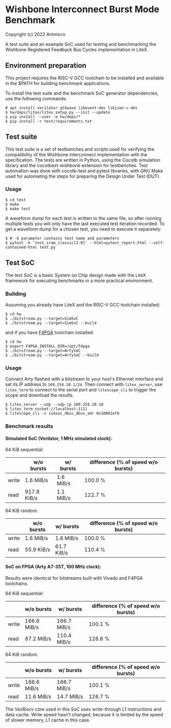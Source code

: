 # Wishbone Interconnect Burst Mode Benchmark

Copyright (c) 2022 Antmicro

A test suite and an example SoC used for testing and benchmarking the Wishbone Registered Feedback Bus Cycles implementation in LiteX.

## Environment preparation

This project requires the RISC-V GCC toolchain to be installed and available in the $PATH for building benchmark applications.

To install the test suite and the benchmark SoC generator dependencies, use the following commands:
```
# apt install verilator gtkwave libevent-dev libjson-c-dev
$ hw/deps/litex/litex_setup.py --init --update
$ pip install --user -e hw/deps/*
$ pip install -r test/requirements.txt
```

## Test suite

This test suite is a set of testbenches and scripts used for verifying the compatibility of the Wishbone interconnect implementation with the specification.
The tests are written in Python, using the Cocotb simulation library and the cocotbext-wishbone extension for testbenches.
Test automation was done with cocotb-test and pytest libraries, with GNU Make used for automating the steps for preparing the Design Under Test (DUT).

### Usage

```
$ cd test
$ make
$ make test
```

A waveform dump for each test is written to the same file, so after running multiple tests you will only have the last executed test iteration recorded.
To get a waveform dump for a chosen test, you need to execute it separately:
```
$ # -k parameter contains test name and parameters
$ pytest -k 'test_sram_classic[2-0]' --html=pytest_report.html --self-contained-html test.py
```

## Test SoC

The test SoC is a basic System on Chip design made with the LiteX framework for executing benchmarks in a more practical environment.

### Building

Assuming you already have LiteX and the RISC-V GCC toolchain installed:
```
$ cd hw
$ ./bitstream.py --target=SimSoC
$ ./bitstream.py --target=SimSoC --build
```
and if you have [F4PGA](https://f4pga-examples.readthedocs.io/en/latest/getting.html) toolchain installed:
```
$ cd hw
$ export F4PGA_INSTALL_DIR=/opt/f4pga
$ ./bitstream.py --target=ArtySoC
$ ./bitstream.py --target=ArtySoC --build
```

### Usage

Connect Arty flashed with a bitstream to your host's Ethernet interface and set its IP address to `169.254.10.1/24`.
Then connect with `litex_server`, use `litex_term` to connect to the serial port and `litescope_cli` to trigger the scope and download the results.

```
$ litex_server --udp --udp-ip 169.254.10.10
$ litex_term socket://localhost:1111
$ litescope_cli -v simsoc_dbus_dbus_adr 0x10001ef0
```

### Benchmark results

#### Simulated SoC (Verilator, 1 MHz simulated clock):

64 KiB sequential:

|       | w/o bursts  | w/ bursts | difference (% of speed w/o bursts) |
|-------|-------------|-----------|------------------------------------|
| write |   1.6 MiB/s | 1.6 MiB/s | 100.0 %                            |
|  read | 917.8 KiB/s | 1.1 MiB/s | 122.7 %                            |


64 KiB random:

|       | w/o bursts | w/ bursts  | difference (% of speed w/o bursts) |
|-------|------------|------------|------------------------------------|
| write |  1.6 MiB/s |  1.6 MiB/s | 100.0 %                            |
|  read | 55.9 KiB/s | 61.7 KiB/s | 110.4 %                            |


#### SoC on FPGA (Arty A7-35T, 100 MHz clock):

Results were identical for bitstreams built with Vivado and F4PGA toolchains.

64 KiB sequential:

|       | w/o bursts  | w/ bursts   | difference (% of speed w/o bursts) |
|-------|-------------|-------------|------------------------------------|
| write | 166.6 MiB/s | 166.7 MiB/s | 100.1 %                            |
|  read |  87.2 MiB/s | 110.4 MiB/s | 126.6 %                            |


64 KiB random:

|       | w/o bursts  | w/ bursts   | difference (% of speed w/o bursts) |
|-------|-------------|-------------|------------------------------------|
| write | 166.6 MiB/s | 166.7 MiB/s | 100.1 %                            |
|  read |  11.6 MiB/s |  14.7 MiB/s | 126.7 %                            |

The VexRiscv core used in this SoC uses write-through L1 instructions and data cache.
Write speed hasn't changed, because it is limited by the speed of slower memory, 
L1 cache in this case.
